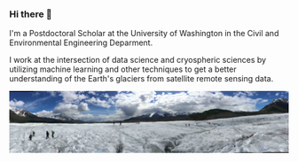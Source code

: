 ### Hi there 👋

I'm a Postdoctoral Scholar at the University of Washington in the Civil and Environmental Engineering Deparment.

I work at the intersection of data science and cryospheric sciences by utilizing machine learning and other techniques to get a better understanding of the Earth's glaciers from satellite remote sensing data.

![](./imgs/IMG_3763.jpg)

<!--
**yaramohajerani/yaramohajerani** is a ✨ _special_ ✨ repository because its `README.md` (this file) appears on your GitHub profile.

Here are some ideas to get you started:

- 🔭 I’m currently working on ...
- 🌱 I’m currently learning ...
- 👯 I’m looking to collaborate on ...
- 🤔 I’m looking for help with ...
- 💬 Ask me about ...
- 📫 How to reach me: ...
- 😄 Pronouns: ...
- ⚡ Fun fact: ...
-->
